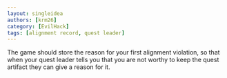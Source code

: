 ```yaml
---
layout: singleidea
authors: [krm26]
category: [EvilHack]
tags: [alignment record, quest leader]
---
```

The game should store the reason for your first alignment violation, so that
when your quest leader tells you that you are not worthy to keep the quest
artifact they can give a reason for it.
